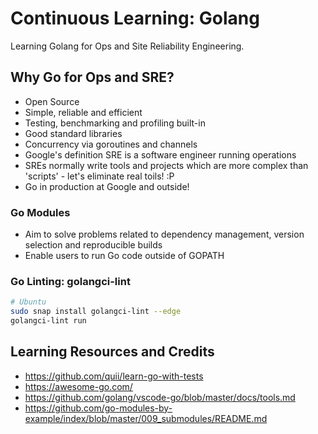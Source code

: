 # Continuous Learning: Golang

Learning Golang for Ops and Site Reliability Engineering. 

## Why Go for Ops and SRE? 

* Open Source
* Simple, reliable and efficient
* Testing, benchmarking and profiling built-in
* Good standard libraries
* Concurrency via goroutines and channels
* Google's definition SRE is a software engineer running operations
* SREs normally write tools and projects which are more complex than 'scripts' - let's eliminate real toils! :P
* Go in production at Google and outside!

### Go Modules

* Aim to solve problems related to dependency management, version selection and reproducible builds
* Enable users to run Go code outside of GOPATH

### Go Linting: golangci-lint
```bash
# Ubuntu 
sudo snap install golangci-lint --edge
golangci-lint run
```

## Learning Resources and Credits

* https://github.com/quii/learn-go-with-tests
* https://awesome-go.com/
* https://github.com/golang/vscode-go/blob/master/docs/tools.md
* https://github.com/go-modules-by-example/index/blob/master/009_submodules/README.md
